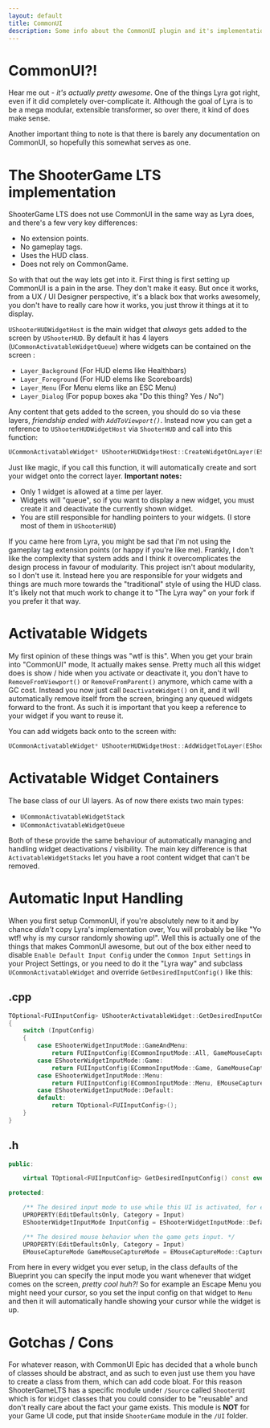 ```yaml
---
layout: default
title: CommonUI
description: Some info about the CommonUI plugin and it's implementation within ShooterGame LTS.
---
```


# CommonUI?!

Hear me out - *it's actually pretty awesome*. One of the things Lyra got right, even if it did completely over-complicate it. Although the goal of Lyra is to be a mega modular, extensible transformer, so over there, it kind of does make sense.

Another important thing to note is that there is barely any documentation on CommonUI, so hopefully this somewhat serves as one.

# The ShooterGame LTS implementation

ShooterGame LTS does not use CommonUI in the same way as Lyra does, and there's a few very key differences:
- No extension points.
- No gameplay tags.
- Uses the HUD class.
- Does not rely on CommonGame.

So with that out the way lets get into it. First thing is first setting up CommonUI is a pain in the arse. They don't make it easy. But once it works, from a UX / UI Designer perspective, it's a black box that works awesomely, you don't have to really care how it works, you just throw it things at it to display.

`UShooterHUDWidgetHost` is the main widget that *always* gets added to the screen by `UShooterHUD`. By default it has 4 layers (`UCommonActivatableWidgetQueue`) where widgets can be contained on the screen :
- `Layer_Background` (For HUD elems like Healthbars)
- `Layer_Foreground` (For HUD elems like Scoreboards)
- `Layer_Menu` (For Menu elems like an ESC Menu)
- `Layer_Dialog` (For popup boxes aka "Do this thing? Yes / No")

Any content that gets added to the screen, you should do so via these layers, *friendship ended with `AddToViewport()`*. Instead now you can get a reference to `UShooterHUDWidgetHost` via `ShooterHUD` and call into this function:
```cpp
UCommonActivatableWidget* UShooterHUDWidgetHost::CreateWidgetOnLayer(EShooterUILayer Layer, TSubclassOf<UCommonActivatableWidget> WidgetClass);
```
Just like magic, if you call this function, it will automatically create and sort your widget onto the correct layer. **Important notes:**
- Only 1 widget is allowed at a time per layer.
- Widgets will "queue", so if you want to display a new widget, you must create it and deactivate the currently shown widget.
- You are still responsible for handling pointers to your widgets. (I store most of them in `UShooterHUD`)

If you came here from Lyra, you might be sad that i'm not using the gameplay tag extension points (or happy if you're like me). Frankly, I don't like the complexity that system adds and I think it overcomplicates the design process in favour of modularity. This project isn't about modularity, so I don't use it. Instead here you are responsible for your widgets and things are much more towards the "traditional" style of using the HUD class. It's likely not that much work to change it to "The Lyra way" on your fork if you prefer it that way.

# Activatable Widgets

My first opinion of these things was "wtf is this". When you get your brain into "CommonUI" mode, It actually makes sense. Pretty much all this widget does is show / hide when you activate or deactivate it, you don't have to `RemoveFromViewport()` or `RemoveFromParent()` anymore, which came with a GC cost. Instead you now just call `DeactivateWidget()` on it, and it will automatically remove itself from the screen, bringing any queued widgets forward to the front. As such it is important that you keep a reference to your widget if you want to reuse it.

You can add widgets back onto to the screen with:
```cpp
UCommonActivatableWidget* UShooterHUDWidgetHost::AddWidgetToLayer(EShooterUILayer Layer, UCommonActivatableWidget* Widget);
```

# Activatable Widget Containers

The base class of our UI layers. As of now there exists two main types:
- `UCommonActivatableWidgetStack`
- `UCommonActivatableWidgetQueue`

Both of these provide the same behaviour of automatically managing and handling widget deactivations / visibility. The main key difference is that `ActivatableWidgetStacks` let you have a root content widget that can't be removed.

# Automatic Input Handling

When you first setup CommonUI, if you're absolutely new to it and by chance *didn't* copy Lyra's implementation over, You will probably be like "Yo wtf! why is my cursor randomly showing up!". Well this is actually one of the things that makes CommonUI awesome, but out of the box either need to disable `Enable Default Input Config` under the `Common Input Settings` in your Project Settings, or you need to do it the "Lyra way" and subclass `UCommonActivatableWidget` and override `GetDesiredInputConfig()` like this:

## .cpp
```cpp
TOptional<FUIInputConfig> UShooterActivatableWidget::GetDesiredInputConfig() const
{
	switch (InputConfig)
	{
		case EShooterWidgetInputMode::GameAndMenu:
			return FUIInputConfig(ECommonInputMode::All, GameMouseCaptureMode);
		case EShooterWidgetInputMode::Game:
			return FUIInputConfig(ECommonInputMode::Game, GameMouseCaptureMode);
		case EShooterWidgetInputMode::Menu:
			return FUIInputConfig(ECommonInputMode::Menu, EMouseCaptureMode::NoCapture);
		case EShooterWidgetInputMode::Default:
		default:
			return TOptional<FUIInputConfig>();
	}
}
```
## .h
```cpp
public:

	virtual TOptional<FUIInputConfig> GetDesiredInputConfig() const override;

protected:

	/** The desired input mode to use while this UI is activated, for example do you want key presses to still reach the game/player controller? */
	UPROPERTY(EditDefaultsOnly, Category = Input)
	EShooterWidgetInputMode InputConfig = EShooterWidgetInputMode::Default;

	/** The desired mouse behavior when the game gets input. */
	UPROPERTY(EditDefaultsOnly, Category = Input)
	EMouseCaptureMode GameMouseCaptureMode = EMouseCaptureMode::CapturePermanently;
```
From here in every widget you ever setup, in the class defaults of the Blueprint you can specify the input mode you want whenever that widget comes on the screen, *pretty cool huh?!* So for example an Escape Menu you might need your cursor, so you set the input config on that widget to `Menu` and then it will automatically handle showing your cursor while the widget is up.

# Gotchas / Cons

For whatever reason, with CommonUI Epic has decided that a whole bunch of classes should be abstract, and as such to even just use them you have to create a class from them, which can add code bloat. For this reason ShooterGameLTS has a specific module under `/Source` called `ShooterUI` which is for `Widget` classes that you could consider to be "reusable" and don't really care about the fact your game exists. This module is **NOT** for your Game UI code, put that inside `ShooterGame` module in the `/UI` folder.